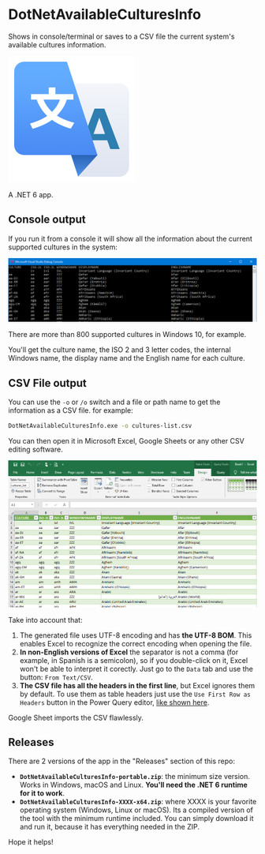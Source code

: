 # DotNetAvailableCulturesInfo

Shows in console/terminal or saves to a CSV file the current system's available cultures information.

![](imgs/DotNetAvailableCulturesInfo.png)

A .NET 6 app.

## Console output

If you run it from a console it will show all the information about the current supported cultures in the system:

![Console output](imgs/console-output.png)

There are more than 800 supported cultures in Windows 10, for example.

You'll get the culture name, the ISO 2 and 3 letter codes, the internal Windows name, the display name and the English name for each culture.

## CSV File output

You can use the `-o` or `/o`  switch and a file or path name to get the information as a CSV file. for example:

```bash
DotNetAvailableCulturesInfo.exe -o cultures-list.csv
```

You can then open it in Microsoft Excel, Google Sheets or any other CSV editing software.

![The CSV file open in Microsoft Excel](imgs/open-in-excel.png)

Take into account that:

1. The generated file uses UTF-8 encoding and has **the UTF-8 BOM**. This enables Excel to recognize the correct encoding when opening the file.
2. **In non-English versions of Excel** the separator is not a comma (for example, in Spanish is a semicolon), so if you double-click on it, Excel won't be able to interpret it corectly. Just go to the `Data`  tab and use the button: `From Text/CSV`.
3. **The CSV file has all the headers in the first line**, but Excel ignores them by default. To use them as table headers just use the `Use First Row as Headers` button in the Power Query editor, [like shown here](https://cdn.jsdelivr.net/gh/jmalarcon/DotNetAvailableCultureInfo/imgs/excel-fix-headers.mp4).

Google Sheet imports the CSV flawlessly.

## Releases

There are 2 versions of the app in the "Releases" section of this repo:

- **`DotNetAvailableCulturesInfo-portable.zip`**: the minimum size version. Works in Windows, macOS and Linux. **You'll need the .NET 6 runtime for it to work**.
- **`DotNetAvailableCulturesInfo-XXXX-x64.zip`**: where XXXX is your favorite operating system (Windows, Linux or macOS). Its a compiled version of the tool with the minimum runtime included. You can simply download it and run it, because it has everything needed in the ZIP.

Hope it helps!